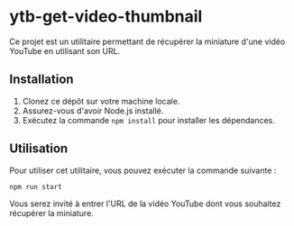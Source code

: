 # ytb-get-video-thumbnail

Ce projet est un utilitaire permettant de récupérer la miniature d'une vidéo YouTube en utilisant son URL.

## Installation

1. Clonez ce dépôt sur votre machine locale.
2. Assurez-vous d'avoir Node.js installé.
3. Exécutez la commande `npm install` pour installer les dépendances.

## Utilisation

Pour utiliser cet utilitaire, vous pouvez exécuter la commande suivante :

```bash
npm run start
```

Vous serez invité à entrer l'URL de la vidéo YouTube dont vous souhaitez récupérer la miniature.

